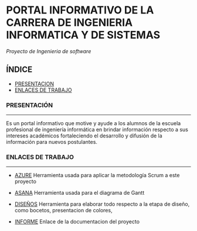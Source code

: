 # PORTAL INFORMATIVO DE LA CARRERA DE INGENIERIA INFORMATICA Y DE SISTEMAS
*Proyecto de Ingenieria de software*

## ÍNDICE 
- [PRESENTACION](#PRESENTACIÓN)
- [ENLACES DE TRABAJO](#ENLACES-DE-TRABAJO)

### PRESENTACIÓN
-----------------
Es un portal informativo que motive y ayude a los alumnos de  la escuela profesional de ingeniería informática en brindar información respecto a sus intereses académicos fortaleciendo el desarrollo y difusión de la información para nuevos postulantes.

### ENLACES DE TRABAJO
-----------------
* [AZURE](https://dev.azure.com/unsaac192997/Portal_IS) 
Herramienta usada para aplicar la metodología Scrum a este proyecto


* [ASANA](https://app.asana.com/read-only/Portal-IS/944152297006082/d579eb92a6223b035b2dab4b16745839/board)
Herramienta usada para el diagrama de Gantt 


* [DISEÑOS](https://www.canva.com/design/DAFQ3esTu8c/gMkd1PTJw7EZw0rG80wV5Q/edit?utm_content=DAFQ3esTu8c&utm_campaign=designshare&utm_medium=link2&utm_source=sharebutton) 
Herramienta para elaborar todo respecto a la etapa de diseño, como bocetos, presentacion de colores,

* [INFORME](https://docs.google.com/document/d/1j0LugJ4Legt5aDXYebMeg_l1UWo97CgcDCjqOSc22XY/edit?usp=sharing)
Enlace de la documentacion del proyecto

